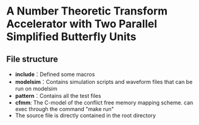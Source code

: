 # A Number Theoretic Transform Accelerator with Two Parallel Simplified Butterfly Units

## File structure

+ **include**：Defined some macros
+ **modelsim**：Contains simulation scripts and waveform files that can be run on modelsim
+ **pattern**：Contains all the test files
+ **cfmm**: The C-model of the conflict free memory mapping scheme. can exec through the command "make run" 
+ The source file is directly contained in the root directory

